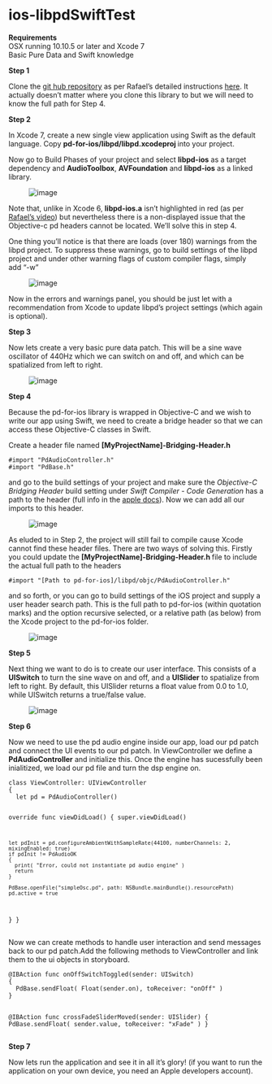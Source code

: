 # ios-libpdSwiftTest

<p><b>Requirements</b><br>OSX running 10.10.5 or later and Xcode 7<br>Basic Pure Data and Swift knowledge<br></p><p><b>Step 1</b></p><p>Clone the <a href="https://github.com/libpd/pd-for-ios">git hub repository</a> as per Rafael’s detailed instructions <a href="https://www.youtube.com/watch?v=jK5ZaObMvnI&amp;list=PLn3ODBv0ka5jDXKS374IhS95GeXp4sTGt&amp;index=2">here</a>. It actually doesn’t matter where you clone this library to but we will need to know the full path for Step 4.</p><p><b>Step 2</b></p><p>In Xcode 7, create a new single view application using Swift as the default language. Copy <b>pd-for-ios/libpd/libpd.xcodeproj </b>into your project.&nbsp;</p><p>Now go to Build Phases of your project and select <b>libpd-ios</b> as a target dependency and <b>AudioToolbox</b>, <b>AVFoundation</b> and <b>libpd-ios</b> as a linked library.</p><figure data-orig-width="759" data-orig-height="463" class="tmblr-full"><img src="https://41.media.tumblr.com/efb82fce2003f274d96ec205546fc5ae/tumblr_inline_nv2vmcYQZ11raxrd9_540.png" alt="image" data-orig-width="759" data-orig-height="463"></figure><p>Note that, unlike in Xcode 6, <b>libpd-ios.a</b> isn’t highlighted in red (as per <a href="https://www.youtube.com/watch?v=l5GQqCDmBZY&amp;list=PLn3ODBv0ka5jDXKS374IhS95GeXp4sTGt&amp;index=3">Rafael’s video</a>) but nevertheless there is a non-displayed issue that the Objective-c pd headers cannot be located. We’ll solve this in step 4.</p><p>One thing you’ll notice is that there are loads (over 180) warnings from the libpd project. To suppress these warnings, go to build settings of the libpd project and under other warning flags of custom compiler flags, simply add&nbsp;“-w”</p><figure data-orig-width="758" data-orig-height="104" class="tmblr-full"><img src="https://41.media.tumblr.com/c0027b94a1c2af6e512828203aeccbd8/tumblr_inline_nv31hscR4s1raxrd9_540.png" alt="image" data-orig-width="758" data-orig-height="104"></figure><p>Now in the errors and warnings panel, you should be just let with a recommendation from Xcode to update libpd’s project settings (which again is optional).</p><p><b>Step 3</b></p><p>Now lets create a very basic pure data patch. This will be a sine wave oscillator of 440Hz which we can switch on and off, and which can be spatialized from left to right.</p><figure data-orig-width="176" data-orig-height="229"><img src="https://40.media.tumblr.com/2a07b0905e5015576590fba7582cd7f0/tumblr_inline_nv31nxAQcz1raxrd9_540.png" alt="image" data-orig-width="176" data-orig-height="229"></figure><p><b>Step 4</b><br></p><p>Because the pd-for-ios library is wrapped in Objective-C and we wish to write our app using Swift, we need to create a bridge header so that we can access these Objective-C classes in Swift.&nbsp;</p><p>Create a header file named <b>[MyProjectName]-Bridging-Header.h</b></p>
<p><pre><code>#import "PdAudioController.h"
#import "PdBase.h"</code></pre></p>
<p>and&nbsp;go to the build settings of your project and make sure the <i>Objective-C Bridging Header</i> build setting under <i>Swift Compiler - Code Generation</i> has a path to the header (full info in the <a href="https://developer.apple.com/library/ios/documentation/Swift/Conceptual/BuildingCocoaApps/MixandMatch.html">apple docs</a>). Now we can add all our imports to this header.</p><figure data-orig-width="756" data-orig-height="187" class="tmblr-full"><img src="https://41.media.tumblr.com/433629a9f373f0c642e21cff5648d68e/tumblr_inline_nv30uqy6nm1raxrd9_540.png" alt="image" data-orig-width="756" data-orig-height="187"></figure><p>As eluded to in Step 2, the project will still fail to compile cause Xcode cannot find these header files. There are two ways of solving this. Firstly you could update the&nbsp;<b>[MyProjectName]-Bridging-Header.h </b>file to include the actual full path to the headers</p><pre><code>#import "[Path to pd-for-ios]/libpd/objc/PdAudioController.h"</code></pre><p>and so forth, or you can go to build settings of the iOS project and supply a user header search path. This is the full path to pd-for-ios (within quotation marks) and the option recursive selected, or a relative path (as below) from the Xcode project to the pd-for-ios folder.</p><figure data-orig-width="962" data-orig-height="126" class="tmblr-full"><img src="https://41.media.tumblr.com/fb3c6c150238efe75d178024f8856b35/tumblr_inline_nv33ocLarN1raxrd9_540.png" alt="image" data-orig-width="962" data-orig-height="126"></figure><p><b>Step 5</b></p><p>Next thing we want to do is to create our user interface. This consists of a <b>UISwitch</b> to turn the sine wave on and off, and a <b>UISlider</b> to spatialize from left to right. By default, this UISlider returns a float value from 0.0 to 1.0, while UISwitch returns a true/false value.</p><figure data-orig-width="389" data-orig-height="700" class="tmblr-full"><img src="https://41.media.tumblr.com/18cc727018e152b16379a8c7ef9cc16a/tumblr_inline_nv321wPlkQ1raxrd9_540.png" alt="image" data-orig-width="389" data-orig-height="700"></figure><p><b>Step 6</b></p><p>Now we need to use the pd audio engine inside our app, load our pd patch and connect the UI events to our pd patch. In ViewController we define a <b>PdAudioController</b> and initialize this. Once the engine has sucessfully been inialitized, we load our pd file and turn the dsp engine on.</p>
<p><pre><code>class ViewController: UIViewController
{
  let pd = PdAudioController()

  override func viewDidLoad()
  {
    super.viewDidLoad()
    
    let pdInit = pd.configureAmbientWithSampleRate(44100, numberChannels: 2, mixingEnabled: true)
    if pdInit != PdAudioOK
    {
      print( "Error, could not instantiate pd audio engine" )
      return
    }
    
    PdBase.openFile("simpleOsc.pd", path: NSBundle.mainBundle().resourcePath)
    pd.active = true  
  }
}</code></pre></p>
<p>Now we can create methods to handle user interaction and send messages back to our pd patch.Add the following methods to ViewController and link them to the ui objects in storyboard.</p>
<p><pre><code>@IBAction func onOffSwitchToggled(sender: UISwitch)
{
  PdBase.sendFloat( Float(sender.on), toReceiver: "onOff" )
}

@IBAction func crossFadeSliderMoved(sender: UISlider)
{
  PdBase.sendFloat( sender.value, toReceiver: "xFade" )
}
</code></pre></p>
<p><b>Step 7</b></p><p>Now lets run the application and see it in all it’s glory! (if you want to run the application on your own device, you need an Apple developers account).

